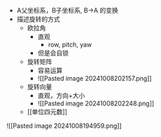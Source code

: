 - A父坐标系，B子坐标系, B->A 的变换
- 描述旋转的方式
	- 欧拉角
		- 直观
			- row, pitch, yaw
		- 但是会自锁
	- 旋转矩阵
		- 容易运算
		- ![[Pasted image 20241008202157.png]]
	- 旋转向量
		- 直观，方向+大小
		- ![[Pasted image 20241008202248.png]]
	- [[单位四元数]]

![[Pasted image 20241008194959.png]]
